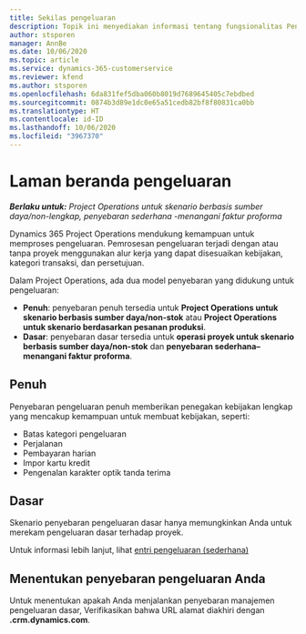 ```yaml
---
title: Sekilas pengeluaran
description: Topik ini menyediakan informasi tentang fungsionalitas Pengeluaran dalam Project Operations.
author: stsporen
manager: AnnBe
ms.date: 10/06/2020
ms.topic: article
ms.service: dynamics-365-customerservice
ms.reviewer: kfend
ms.author: stsporen
ms.openlocfilehash: 6da831fef5dba060b8019d7689645405c7ebdbed
ms.sourcegitcommit: 0874b3d89e1dc0e65a51cedb82bf8f80831ca0bb
ms.translationtype: HT
ms.contentlocale: id-ID
ms.lasthandoff: 10/06/2020
ms.locfileid: "3967370"
---
```

# <a name="expense-home-page"></a>Laman beranda pengeluaran

_**Berlaku untuk:** Project Operations untuk skenario berbasis sumber daya/non-lengkap, penyebaran sederhana -menangani faktur proforma_


Dynamics 365 Project Operations mendukung kemampuan untuk memproses pengeluaran. Pemrosesan pengeluaran terjadi dengan atau tanpa proyek menggunakan alur kerja yang dapat disesuaikan kebijakan, kategori transaksi, dan persetujuan.

Dalam Project Operations, ada dua model penyebaran yang didukung untuk pengeluaran: 

- **Penuh**: penyebaran penuh tersedia untuk **Project Operations untuk skenario berbasis sumber daya/non-stok** atau **Project Operations untuk skenario berdasarkan pesanan produksi**.
- **Dasar**: penyebaran dasar tersedia untuk **operasi proyek untuk skenario berbasis sumber daya/non-stok** dan **penyebaran sederhana– menangani faktur proforma**.

## <a name="full"></a>Penuh 
Penyebaran pengeluaran penuh memberikan penegakan kebijakan lengkap yang mencakup kemampuan untuk membuat kebijakan, seperti:

  - Batas kategori pengeluaran
  - Perjalanan
  - Pembayaran harian
  - Impor kartu kredit
  - Pengenalan karakter optik tanda terima

## <a name="basic"></a>Dasar 
Skenario penyebaran pengeluaran dasar hanya memungkinkan Anda untuk merekam pengeluaran dasar terhadap proyek. 

Untuk informasi lebih lanjut, lihat [entri pengeluaran (sederhana)](basic-expense.md)

## <a name="determine-your-expense-deployment"></a>Menentukan penyebaran pengeluaran Anda
Untuk menentukan apakah Anda menjalankan penyebaran manajemen pengeluaran dasar, Verifikasikan bahwa URL alamat diakhiri dengan **.crm.dynamics.com**. 
